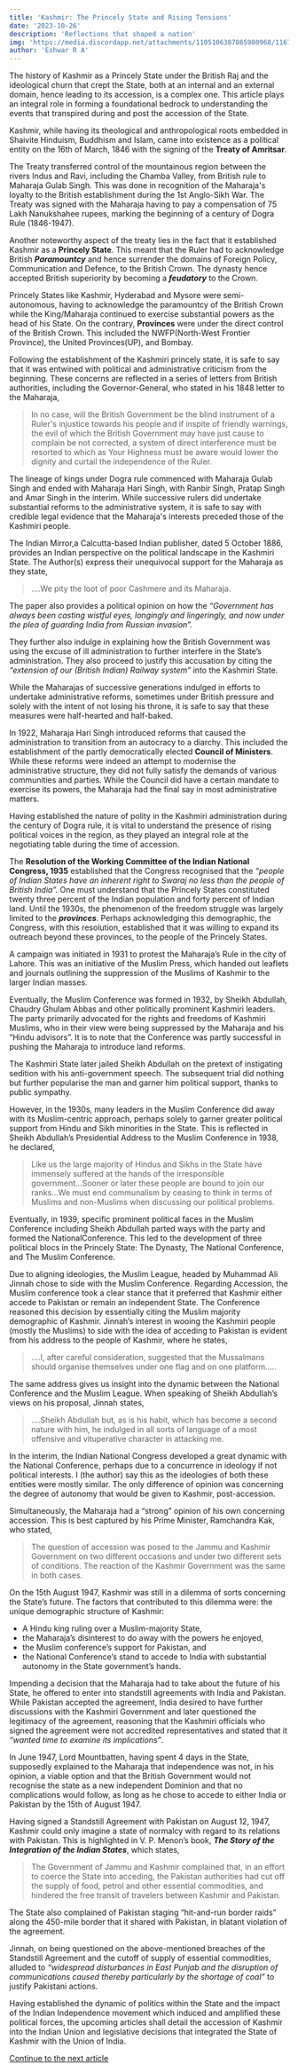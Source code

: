 ```yaml
---
title: 'Kashmir: The Princely State and Rising Tensions'
date: '2023-10-26'
description: 'Reflections that shaped a nation'
img: 'https://media.discordapp.net/attachments/1105106387865980968/1167127741037035642/92751462_1555484757947238_4510462963634667520_n.png'
author: 'Eshwar R A'
---
```


The history of Kashmir as a Princely State under the British Raj and the ideological churn that crept the State, both at an internal and an external domain, hence leading to its accession, is a complex one. This article plays an integral role in forming a foundational bedrock to understanding the events that transpired during and post the accession of the State.

Kashmir, while having its theological and anthropological roots embedded in Shaivite Hinduism, Buddhism and Islam, came into existence as a political entity on the 16th of March, 1846 with the signing of the **Treaty of Amritsar**.

The Treaty transferred control of the mountainous region between the rivers Indus and Ravi, including the Chamba Valley, from British rule to Maharaja Gulab Singh. This was done in recognition of the Maharaja's loyalty to the British establishment during the 1st Anglo-Sikh War. The Treaty was signed with the Maharaja having to pay a compensation of 75 Lakh Nanukshahee rupees, marking the beginning of a century of Dogra Rule (1846-1947).

Another noteworthy aspect of the treaty lies in the fact that it established Kashmir as a **Princely State**. This meant that the Ruler had to acknowledge British **_Paramountcy_** and hence surrender the domains of Foreign Policy, Communication and Defence, to the British Crown. The dynasty hence accepted British superiority by becoming a **_feudatory_** to the Crown.

Princely States like Kashmir, Hyderabad and Mysore were semi-autonomous, having to acknowledge the paramountcy of the British Crown while the King/Maharaja continued to exercise substantial powers as the head of his State. On the contrary, **Provinces** were under the direct control of the British Crown. This included the NWFP(North-West Frontier Province), the United Provinces(UP), and
Bombay.

Following the establishment of the Kashmiri princely state, it is safe to say that it was entwined with political and administrative criticism from the beginning. These concerns are reflected in a series of letters from British authorities, including the Governor-General, who stated in his 1848 letter to the Maharaja,

> In no case, will the British Government be the blind instrument of a Ruler's injustice towards his people and if inspite of friendly warnings, the evil of which the British Government may have just cause to complain be not corrected, a system of direct interference must be resorted to which as Your Highness must be aware would lower the dignity and curtail the independence of the Ruler.

The lineage of kings under Dogra rule commenced with Maharaja Gulab Singh and ended with Maharaja Hari Singh, with Ranbir Singh, Pratap Singh and Amar Singh in the interim. While successive rulers did undertake substantial reforms to the administrative system, it is safe to say with credible legal evidence that the Maharaja's interests preceded those of the Kashmiri people.

The Indian Mirror,a Calcutta-based Indian publisher, dated 5 October 1886, provides an Indian perspective on the political landscape in the Kashmiri State. The Author(s) express their unequivocal support for the Maharaja as they state,

> ….We pity the loot of poor Cashmere and its Maharaja.

The paper also provides a political opinion on how the _“Government has always been casting wistful eyes, longingly and lingeringly, and now under the plea of guarding India from Russian invasion”._

They further also indulge in explaining how the British Government was using the excuse of ill administration to further interfere in the State’s administration. They also proceed to justify this accusation by citing the _“extension of our (British Indian) Railway system”_ into the Kashmiri State.

While the Maharajas of successive generations indulged in efforts to undertake administrative reforms, sometimes under British pressure and solely with the intent of not losing his throne, it is safe to say that these measures were half-hearted and half-baked.

In 1922, Maharaja Hari Singh introduced reforms that caused the administration to transition from an autocracy to a diarchy. This included the establishment of the partly democratically elected **Council of Ministers**. While these reforms were indeed an attempt to modernise the administrative structure, they did not fully satisfy the demands of various communities and parties. While the Council did have a certain mandate to exercise its powers, the Maharaja had the final say in most administrative matters.

Having established the nature of polity in the Kashmiri administration during the century of Dogra rule, it is vital to understand the presence of rising political voices in the region, as they played an integral role at the negotiating table during the time of accession.

The **Resolution of the Working Committee of the Indian National Congress, 1935** established that the Congress recognised that the _“people of Indian States have an inherent right to Swaraj no less than the people of British India”._ One must understand that the Princely States constituted twenty three percent of the Indian population and forty percent of Indian land. Until the 1930s, the phenomenon of the freedom struggle was largely limited to the **_provinces_**. Perhaps acknowledging this demographic, the Congress, with this resolution, established that it was willing to expand its outreach beyond these provinces, to the people of the Princely States.

A campaign was initiated in 1931 to protest the Maharaja’s Rule in the city of Lahore. This was an initiative of the Muslim Press, which handed out leaflets and journals outlining the suppression of the Muslims of Kashmir to the larger Indian masses.

Eventually, the Muslim Conference was formed in 1932, by Sheikh Abdullah, Chaudry Ghulam Abbas and other politically prominent Kashmiri leaders. The party primarily advocated for the rights and freedoms of Kashmiri Muslims, who in their view were being suppressed by the Maharaja and his “Hindu advisors”. It is to note that the Conference was partly successful in pushing the Maharaja to introduce land reforms.

The Kashmiri State later jailed Sheikh Abdullah on the pretext of instigating sedition with his anti-government speech. The subsequent trial did nothing but further popularise the man and garner him political support, thanks to public sympathy.

However, in the 1930s, many leaders in the Muslim Conference did away with its Muslim-centric approach, perhaps solely to garner greater political support from Hindu and Sikh minorities in the State. This is reflected in Sheikh Abdullah’s Presidential Address to the Muslim Conference in 1938, he declared,

> Like us the large majority of Hindus and Sikhs in the State have immensely suffered at the hands of the irresponsible government...Sooner or later these people are bound to join our ranks...We must end communalism by ceasing to think in terms of Muslims and non-Muslims when discussing our political problems.

Eventually, in 1939, specific prominent political faces in the Muslim Conference including Sheikh Abdullah parted ways with the party and formed the NationalConference. This led to the development of three political blocs in the Princely State: The Dynasty, The National Conference, and The Muslim Conference.

Due to aligning ideologies, the Muslim League, headed by Muhammad Ali Jinnah chose to side with the Muslim Conference. Regarding Accession, the Muslim conference took a clear stance that it preferred that Kashmir either accede to Pakistan or remain an independent State. The Conference reasoned this decision by essentially citing the Muslim majority demographic of Kashmir. Jinnah’s interest in wooing the Kashmiri people (mostly the Muslims) to side with the idea of acceding to Pakistan is evident from his address to the people of Kashmir, where he states,

> ….I, after careful consideration, suggested that the Mussalmans should organise themselves under one flag and on one platform…..

The same address gives us insight into the dynamic between the National Conference and the Muslim League. When speaking of Sheikh Abdullah’s views on his proposal, Jinnah states,

> ….Sheikh Abdullah but, as is his habit, which has become a second nature with him, he indulged in all sorts of language of a most offensive and vituperative character in attacking me.

In the interim, the Indian National Congress developed a great dynamic with the National Conference, perhaps due to a concurrence in ideology if not political interests. I (the author) say this as the ideologies of both these entities were mostly similar. The only difference of opinion was concerning the degree of autonomy that would be given to Kashmir, post-accession.

Simultaneously, the Maharaja had a “strong” opinion of his own concerning accession. This is best captured by his Prime Minister, Ramchandra Kak, who stated,

> The question of accession was posed to the Jammu and Kashmir Government on two different occasions and under two different sets of conditions. The reaction of the Kashmir Government was the same in both cases.

On the 15th August 1947, Kashmir was still in a dilemma of sorts concerning the State’s future. The factors that contributed to this dilemma were: the unique demographic structure of Kashmir:

- A Hindu king ruling over a Muslim-majority State,
- the Maharaja’s disinterest to do away with the powers he enjoyed,
- the Muslim conference’s support for Pakistan, and
- the National Conference’s stand to accede to India with substantial autonomy in the State government’s hands.

Impending a decision that the Maharaja had to take about the future of his State, he offered to enter into standstill agreements with India and Pakistan. While Pakistan accepted the agreement, India desired to have further discussions with the Kashmiri Government and later questioned the legitimacy of the agreement, reasoning that the Kashmiri officials who signed the agreement were not accredited representatives and stated that it _“wanted time to examine its implications”_.

In June 1947, Lord Mountbatten, having spent 4 days in the State, supposedly explained to the Maharaja that independence was not, in his opinion, a viable option and that the British Government would not recognise the state as a new independent Dominion and that no complications would follow, as long as he chose to accede to either India or Pakistan by the 15th of August 1947.

Having signed a Standstill Agreement with Pakistan on August 12, 1947, Kashmir could only imagine a state of normalcy with regard to its relations with Pakistan. This is highlighted in V. P. Menon’s book, **_The Story of the Integration of the Indian States_**, which states,

> The Government of Jammu and Kashmir complained that, in an effort to coerce the State into acceding, the Pakistan authorities had cut off the supply of food, petrol and other essential commodities, and hindered the free transit of travelers between Kashmir and Pakistan.

The State also complained of Pakistan staging “hit-and-run border raids” along the 450-mile border that it shared with Pakistan, in blatant violation of the agreement.

Jinnah, on being questioned on the above-mentioned breaches of the Standstill Agreement and the cutoff of supply of essential commodities, alluded to _“widespread disturbances in East Punjab and the disruption of communications caused thereby particularly by the shortage of coal”_ to justify Pakistani actions.

Having established the dynamic of politics within the State and the impact of the Indian Independence movement which induced and amplified these political forces, the upcoming articles shall detail the accession of Kashmir into the Indian Union and legislative decisions that integrated the State of Kashmir with the Union of India.

[Continue to the next article](https://munsocecc.vercel.app/posts/kashmir_war)
